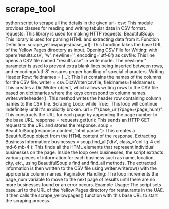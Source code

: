 # scrape_tool
 python script to scrape all the details in the given url-
csv: This module provides classes for reading and writing tabular data in CSV format.
requests: This library is used for making HTTP requests.
BeautifulSoup: This library is used for parsing HTML and extracting data from it.
Function Definition:
scrape_yellowpages(base_url): This function takes the base URL of the Yellow Pages directory as input.
Opening CSV File for Writing:
with open('results.csv', 'w', newline='', encoding='utf-8') as csvfile: This line opens a CSV file named "results.csv" in write mode. The newline='' parameter is used to prevent extra blank lines being inserted between rows, and encoding='utf-8' ensures proper handling of special characters.
Writing Header Row:
fieldnames = [...]: This list contains the names of the columns for the CSV file.
writer = csv.DictWriter(csvfile, fieldnames=fieldnames): This creates a DictWriter object, which allows writing rows to the CSV file based on dictionaries where the keys correspond to column names.
writer.writeheader(): This method writes the header row containing column names to the CSV file.
Scraping Loop:
while True:: This loop will continue indefinitely until it's explicitly broken.
url = f"{base_url}?page={page_num}": This constructs the URL for each page by appending the page number to the base URL.
response = requests.get(url): This sends an HTTP GET request to the URL and stores the response.
soup = BeautifulSoup(response.content, 'html.parser'): This creates a BeautifulSoup object from the HTML content of the response.
Extracting Business Information:
businesses = soup.find_all('div', class_='col-lg-4 col-md-6 mb-4'): This finds all the HTML elements that represent individual businesses on the page.
Inside the loop over businesses, the script extracts various pieces of information for each business such as name, location, city, etc., using BeautifulSoup's find and find_all methods.
The extracted information is then written to the CSV file using writer.writerow() with the appropriate column names.
Pagination Handling:
The loop increments the page_num variable to move to the next page of results until there are no more businesses found or an error occurs.
Example Usage:
The script sets base_url to the URL of the Yellow Pages directory for restaurants in the UAE.
It then calls the scrape_yellowpages() function with this base URL to start the scraping process.
